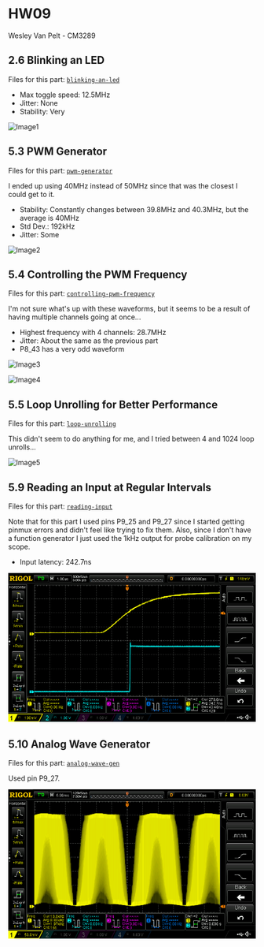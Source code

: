 # HW09
Wesley Van Pelt - CM3289

## 2.6 Blinking an LED
Files for this part: [`blinking-an-led`](blinking-an-led)

* Max toggle speed: 12.5MHz
* Jitter: None
* Stability: Very

![Image1](readme-files/DS1Z_QuickPrint1.png)

## 5.3 PWM Generator
Files for this part: [`pwm-generator`](pwm-generator)

I ended up using 40MHz instead of 50MHz since that was the closest I could get to it.

* Stability: Constantly changes between 39.8MHz and 40.3MHz, but the average is 40MHz
* Std Dev.: 192kHz
* Jitter: Some

![Image2](readme-files/DS1Z_QuickPrint2.png)

## 5.4 Controlling the PWM Frequency
Files for this part: [`controlling-pwm-frequency`](controlling-pwm-frequency)

I'm not sure what's up with these waveforms, but it seems to be a result of having multiple channels going at once...

* Highest frequency with 4 channels: 28.7MHz
* Jitter: About the same as the previous part
* P8_43 has a very odd waveform

![Image3](readme-files/DS1Z_QuickPrint3.png)

![Image4](readme-files/DS1Z_QuickPrint4.png)

## 5.5 Loop Unrolling for Better Performance
Files for this part: [`loop-unrolling`](loop-unrolling)

This didn't seem to do anything for me, and I tried between 4 and 1024 loop unrolls...

![Image5](readme-files/DS1Z_QuickPrint5.png)

## 5.9 Reading an Input at Regular Intervals

Files for this part: [`reading-input`](reading-input)

Note that for this part I used pins P9_25 and P9_27 since I started getting pinmux errors and didn't feel like trying to fix them.  Also, since I don't have a function generator I just used the 1kHz output for probe calibration on my scope.
* Input latency: 242.7ns

![Image6](readme-files/DS1Z_QuickPrint6.png)

## 5.10 Analog Wave Generator

Files for this part: [`analog-wave-gen`](analog-wave-gen)

Used pin P9_27.

![Image7](readme-files/DS1Z_QuickPrint7.png)
